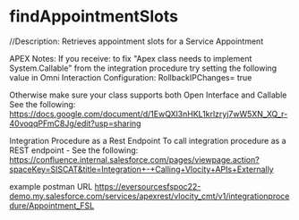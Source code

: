 
# findAppointmentSlots

//Description:  Retrieves appointment slots for a Service Appointment 

APEX Notes:
If you receive: to fix "Apex class needs to implement System.Callable" from the integration procedure try setting the following value in Omni Interaction Configuration:   RollbackIPChanges= true 

Otherwise make sure your class supports both Open Interface and Callable See the following:
 https://docs.google.com/document/d/1EwQXl3nHKL1krlzryj7wW5XN_XQ_r-40voqqPFmC8Jg/edit?usp=sharing 


 Integration Procedure as a Rest Endpoint
 To call integration procedure as a REST endpoint - See the following: https://confluence.internal.salesforce.com/pages/viewpage.action?spaceKey=SISCAT&title=Integration+-+Calling+Vlocity+APIs+Externally


 example postman URL https://eversourcesfspoc22-demo.my.salesforce.com/services/apexrest/vlocity_cmt/v1/integrationprocedure/Appointment_FSL